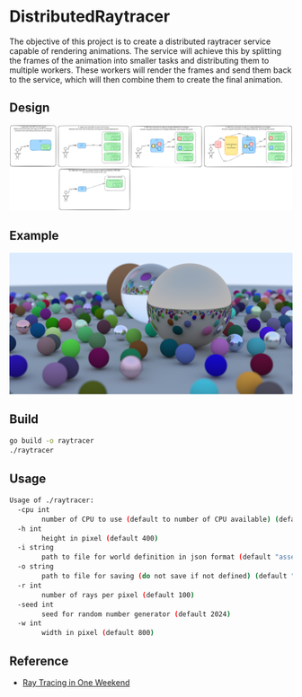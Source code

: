 # DistributedRaytracer

The objective of this project is to create a distributed raytracer service capable of rendering animations. The service will achieve this by splitting the frames of the animation into smaller tasks and distributing them to multiple workers. These workers will render the frames and send them back to the service, which will then combine them to create the final animation.

## Design

![Design](docs/design.svg)

## Example

![Example](docs/render.png)

## Build

```bash
go build -o raytracer
./raytracer
```

## Usage

```bash
Usage of ./raytracer:
  -cpu int
        number of CPU to use (default to number of CPU available) (default 14)
  -h int
        height in pixel (default 400)
  -i string
        path to file for world definition in json format (default "assets/world.json")
  -o string
        path to file for saving (do not save if not defined) (default "output.png")
  -r int
        number of rays per pixel (default 100)
  -seed int
        seed for random number generator (default 2024)
  -w int
        width in pixel (default 800)
```

## Reference

- [Ray Tracing in One Weekend](https://raytracing.github.io/books/RayTracingInOneWeekend.html)
